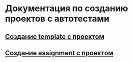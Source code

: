 # Документация по созданию проектов с автотестами

## [Создание template с проектом](./create-template.md)

## [Создание assignment с проектом](./create-assignment.md)